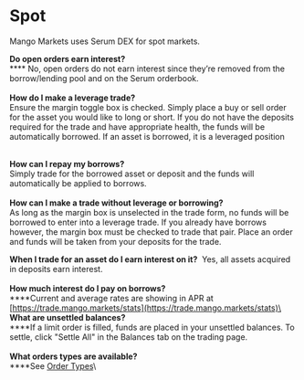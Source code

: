 # Spot

Mango Markets uses Serum DEX for spot markets.

**Do open orders earn interest?**\
\*\*\*\* No, open orders do not earn interest since they’re removed from the borrow/lending pool and on the Serum orderbook.\
\
**How do I make a leverage trade?**  \
Ensure the margin toggle box is checked. Simply place a buy or sell order for the asset you would like to long or short. If you do not have the deposits required for the trade and have appropriate health, the funds will be automatically borrowed. If an asset is borrowed, it is a leveraged position

\
**How can I repay my borrows?**\
Simply trade for the borrowed asset or deposit and the funds will automatically be applied to borrows.\
\
**How can I make a trade without leverage or borrowing?**  \
As long as the margin box is unselected in the trade form, no funds will be borrowed to enter into a leverage trade. If you already have borrows however, the margin box must be checked to trade that pair. Place an order and funds will be taken from your deposits for the trade.   

**When I trade for an asset do I earn interest on it?**  Yes, all assets acquired in deposits earn interest.\
\
**How much interest do I pay on borrows?**  \
\*\*\*\*Current and average rates are showing in APR at [https://trade.mango.markets/stats](https://trade.mango.markets/stats)\
\
**What are unsettled balances?**\
\*\*\*\*If a limit order is filled, funds are placed in your unsettled balances. To settle, click "Settle All" in the Balances tab on the trading page.\
\
**What orders types are available?**\
\*\*\*\*See [Order Types](trade-order-types.md)\
